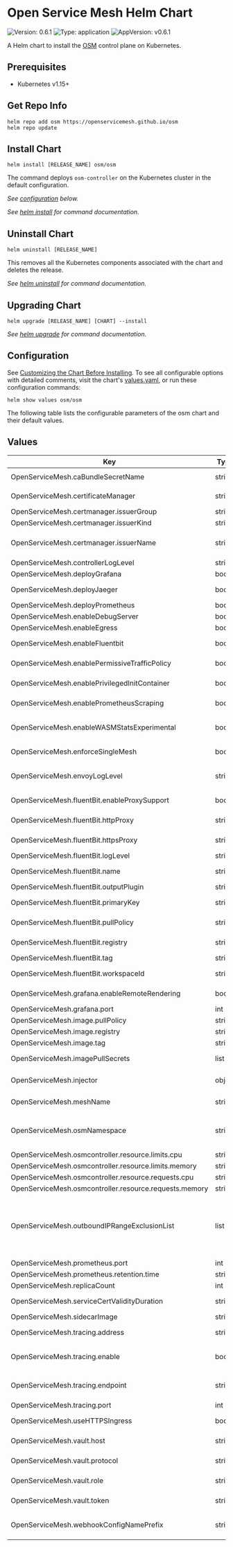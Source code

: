 # Open Service Mesh Helm Chart

![Version: 0.6.1](https://img.shields.io/badge/Version-0.6.1-informational?style=flat-square) ![Type: application](https://img.shields.io/badge/Type-application-informational?style=flat-square) ![AppVersion: v0.6.1](https://img.shields.io/badge/AppVersion-v0.6.1-informational?style=flat-square)

A Helm chart to install the [OSM](https://github.com/openservicemesh/osm) control plane on Kubernetes.

## Prerequisites

- Kubernetes v1.15+

## Get Repo Info

```console
helm repo add osm https://openservicemesh.github.io/osm
helm repo update
```

## Install Chart

```console
helm install [RELEASE_NAME] osm/osm
```

The command deploys `osm-controller` on the Kubernetes cluster in the default configuration.

_See [configuration](#configuration) below._

_See [helm install](https://helm.sh/docs/helm/helm_install/) for command documentation._

## Uninstall Chart

```console
helm uninstall [RELEASE_NAME]
```

This removes all the Kubernetes components associated with the chart and deletes the release.

_See [helm uninstall](https://helm.sh/docs/helm/helm_uninstall/) for command documentation._

## Upgrading Chart

```console
helm upgrade [RELEASE_NAME] [CHART] --install
```

_See [helm upgrade](https://helm.sh/docs/helm/helm_upgrade/) for command documentation._

## Configuration

See [Customizing the Chart Before Installing](https://helm.sh/docs/intro/using_helm/#customizing-the-chart-before-installing). To see all configurable options with detailed comments, visit the chart's [values.yaml](./values.yaml), or run these configuration commands:

```console
helm show values osm/osm
```

The following table lists the configurable parameters of the osm chart and their default values.

## Values

| Key | Type | Default | Description |
|-----|------|---------|-------------|
| OpenServiceMesh.caBundleSecretName | string | `"osm-ca-bundle"` | The Kubernetes secret to store `ca.crt` |
| OpenServiceMesh.certificateManager | string | `"tresor"` | The Certificate manager type: `tresor`, `vault` or `cert-manager` |
| OpenServiceMesh.certmanager.issuerGroup | string | `"cert-manager"` | cert-manager issuer group |
| OpenServiceMesh.certmanager.issuerKind | string | `"Issuer"` | cert-manager issuer kind |
| OpenServiceMesh.certmanager.issuerName | string | `"osm-ca"` | cert-manager issuer namecert-manager issuer name |
| OpenServiceMesh.controllerLogLevel | string | `"info"` | Controller log verbosity |
| OpenServiceMesh.deployGrafana | bool | `false` | Deploy Grafana |
| OpenServiceMesh.deployJaeger | bool | `false` | Deploy Jaeger in the OSM namespace |
| OpenServiceMesh.deployPrometheus | bool | `false` | Deploy Prometheus |
| OpenServiceMesh.enableDebugServer | bool | `false` | Enable the debug HTTP server |
| OpenServiceMesh.enableEgress | bool | `false` | Enable egress in the mesh |
| OpenServiceMesh.enableFluentbit | bool | `false` | Enable Fluent Bit sidecar deployment |
| OpenServiceMesh.enablePermissiveTrafficPolicy | bool | `false` | Enable permissive traffic policy mode |
| OpenServiceMesh.enablePrivilegedInitContainer | bool | `false` | Run init container in privileged mode |
| OpenServiceMesh.enablePrometheusScraping | bool | `true` | Enable Prometheus metrics scraping on sidecar proxies |
| OpenServiceMesh.enableWASMStatsExperimental | bool | `false` | Enable extra Envoy statistics generated by a custom WASM extension |
| OpenServiceMesh.enforceSingleMesh | bool | `false` | Enforce only deploying one mesh in the cluster |
| OpenServiceMesh.envoyLogLevel | string | `"error"` | Envoy log level is used to specify the level of logs collected from envoy |
| OpenServiceMesh.fluentBit.enableProxySupport | bool | `false` | Enable proxy support toggle for Fluent Bit |
| OpenServiceMesh.fluentBit.httpProxy | string | `""` | Optional HTTP proxy endpoint for Fluent Bit |
| OpenServiceMesh.fluentBit.httpsProxy | string | `""` | Optional HTTPS proxy endpoint for Fluent Bit |
| OpenServiceMesh.fluentBit.logLevel | string | `"error"` | Log level for Fluent Bit |
| OpenServiceMesh.fluentBit.name | string | `"fluentbit-logger"` | Fluent Bit sidecar container name |
| OpenServiceMesh.fluentBit.outputPlugin | string | `"stdout"` | Fluent Bit output plugin |
| OpenServiceMesh.fluentBit.primaryKey | string | `""` | Primary Key for Fluent Bit output plugin to Log Analytics |
| OpenServiceMesh.fluentBit.pullPolicy | string | `"IfNotPresent"` | PullPolicy for Fluent Bit sidecar container |
| OpenServiceMesh.fluentBit.registry | string | `"fluent"` | Registry for Fluent Bit sidecar container |
| OpenServiceMesh.fluentBit.tag | string | `"1.6.4"` | Fluent Bit sidecar image tag |
| OpenServiceMesh.fluentBit.workspaceId | string | `""` | WorkspaceId for Fluent Bit output plugin to Log Analytics |
| OpenServiceMesh.grafana.enableRemoteRendering | bool | `false` | Enable Remote Rendering in Grafana |
| OpenServiceMesh.grafana.port | int | `3000` | Grafana port |
| OpenServiceMesh.image.pullPolicy | string | `"IfNotPresent"` | `osm-controller` pod PullPolicy |
| OpenServiceMesh.image.registry | string | `"openservicemesh"` | `osm-controller` image registry |
| OpenServiceMesh.image.tag | string | `"v0.7.0"` | `osm-controller` image tag |
| OpenServiceMesh.imagePullSecrets | list | `[]` | `osm-controller` image pull secret |
| OpenServiceMesh.injector | object | `{"replicaCount":1,"resource":{"limits":{"cpu":"0.5","memory":"64M"},"requests":{"cpu":"0.3","memory":"64M"}}}` | Sidecar injector configuration |
| OpenServiceMesh.meshName | string | `"osm"` | Name for the new control plane instance |
| OpenServiceMesh.osmNamespace | string | `""` | Optional parameter. If not specified, the release namespace is used to deploy the osm components. |
| OpenServiceMesh.osmcontroller.resource.limits.cpu | string | `"1.5"` |  |
| OpenServiceMesh.osmcontroller.resource.limits.memory | string | `"512M"` |  |
| OpenServiceMesh.osmcontroller.resource.requests.cpu | string | `"0.5"` |  |
| OpenServiceMesh.osmcontroller.resource.requests.memory | string | `"128M"` |  |
| OpenServiceMesh.outboundIPRangeExclusionList | list | `[]` | Optional parameter to specify a global list of IP ranges to exclude from outbound traffic interception by the sidecar proxy. If specified, must be a list of IP ranges of the form a.b.c.d/x. |
| OpenServiceMesh.prometheus.port | int | `7070` | Prometheus port |
| OpenServiceMesh.prometheus.retention.time | string | `"15d"` | Prometheus retention time |
| OpenServiceMesh.replicaCount | int | `1` | `osm-controller` replicas |
| OpenServiceMesh.serviceCertValidityDuration | string | `"24h"` | Sets the service certificatevalidity duration |
| OpenServiceMesh.sidecarImage | string | `"envoyproxy/envoy-alpine:v1.17.0"` | Envoy sidecar image |
| OpenServiceMesh.tracing.address | string | `"jaeger.osm-system.svc.cluster.local"` | Tracing destination cluster (must contain the namespace) |
| OpenServiceMesh.tracing.enable | bool | `false` | Toggles Envoy's tracing functionality on/off for all sidecar proxies in the cluster |
| OpenServiceMesh.tracing.endpoint | string | `"/api/v2/spans"` | Destination's API or collector endpoint where the spans will be sent to |
| OpenServiceMesh.tracing.port | int | `9411` | Destination port for the listener |
| OpenServiceMesh.useHTTPSIngress | bool | `false` | Enables HTTPS ingress on the mesh |
| OpenServiceMesh.vault.host | string | `nil` | Hashicorp Vault host/service - where Vault is installed |
| OpenServiceMesh.vault.protocol | string | `"http"` | protocol to use to connect to Vault |
| OpenServiceMesh.vault.role | string | `"openservicemesh"` | Vault role to be used by Open Service Mesh |
| OpenServiceMesh.vault.token | string | `nil` | token that should be used to connect to Vault |
| OpenServiceMesh.webhookConfigNamePrefix | string | `"osm-webhook"` | Validating- and MutatingWebhookConfiguration name |

<!-- markdownlint-enable MD013 MD034 -->
<!-- markdownlint-restore -->